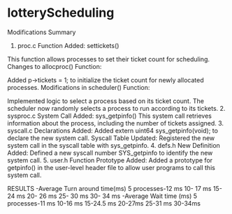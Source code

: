 # lotteryScheduling

Modifications Summary
1. proc.c
Function Added: settickets()

This function allows processes to set their ticket count for scheduling.
Changes to allocproc() Function:

Added p->tickets = 1; to initialize the ticket count for newly allocated processes.
Modifications in scheduler() Function:

Implemented logic to select a process based on its ticket count. The scheduler now randomly selects a process to run according to its tickets.
2. sysproc.c
System Call Added: sys_getpinfo()
This system call retrieves information about the process, including the number of tickets assigned.
3. syscall.c
Declarations Added:
Added extern uint64 sys_getpinfo(void); to declare the new system call.
Syscall Table Updated:
Registered the new system call in the syscall table with sys_getpinfo.
4. defs.h
New Definition Added:
Defined a new syscall number SYS_getpinfo to identify the new system call.
5. user.h
Function Prototype Added:
Added a prototype for getpinfo() in the user-level header file to allow user programs to call this system call.


RESULTS
-Average Turn around time(ms)
    5 processes-12 ms
    10- 17 ms
    15- 24 ms
    20- 26 ms
    25- 30 ms
    30- 34 ms
-Average Wait time (ms)
    5 processes-11 ms
    10-16 ms
    15-24.5 ms
    20-27ms
    25-31 ms
    30-34ms
